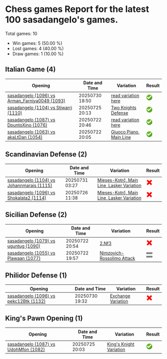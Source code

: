 # Chess games Report for the latest 100 sasadangelo's games.

Total games: 10
- Win games: 5 (50.00 %)
- Lost games: 4 (40.00 %)
- Draw games: 1 (10.00 %)

## Italian Game (4)

| Opening | Date and Time | Variation | Result |
|---------|---------------|-----------|--------|
| [sasadangelo (1096) vs Arman_Farniya0049 (1093)](https://www.chess.com/game/live/141294929430) | 20250730 18:50 | [read variation here](https://www.chess.com/openings/Giuoco-Piano-Game...5.d3-d6-6.c3-O-O-7.Re1) | ![Win](img/win.png) |
| [sasadangelo (1104) vs Stiwarri (1110)](https://www.chess.com/game/live/141107273004) | 20250725 20:13 | [Two Knights Defense](https://www.chess.com/openings/Italian-Game-Two-Knights-Modern-Bishops-Opening-4...d5-5.exd5-Nxd5) | ![Win](img/win.png) |
| [sasadangelo (1087) vs DpuntoXino (1076)](https://www.chess.com/game/live/140995058888) | 20250722 20:46 | [read variation here](https://www.chess.com/openings/Giuoco-Piano-Game...5.d3-d6-6.a4-a6-7.c3) | ![Win](img/win.png) |
| [sasadangelo (1063) vs akaLtDan (1054)](https://www.chess.com/game/live/140993839378) | 20250722 20:05 | [Giuoco Piano, Main Line](https://www.chess.com/openings/Giuoco-Piano-Game-Main-Line-Giuoco-Pianissimo-Variation...6.O-O-d5-7.exd5-Nxd5) | ![Win](img/win.png) |

## Scandinavian Defense (2)

| Opening | Date and Time | Variation | Result |
|---------|---------------|-----------|--------|
| [sasadangelo (1104) vs Johannmarais (1115)](https://www.chess.com/game/live/141307006074) | 20250731 03:27 | [Mieses-Kotrč, Main Line, Lasker Variation](https://www.chess.com/openings/Scandinavian-Defense-Mieses-Kotrc-Variation-3.Nc3) | ![Lose](img/lose.png) |
| [sasadangelo (1096) vs Shokalata2 (1114)](https://www.chess.com/game/live/141127781048) | 20250726 11:38 | [Mieses-Kotrč, Main Line, Lasker Variation](https://www.chess.com/openings/Scandinavian-Defense-Mieses-Kotrc-Variation-3.Nc3-Qd8-4.d4-Nf6-5.Nf3) | ![Lose](img/lose.png) |

## Sicilian Defense (2)

| Opening | Date and Time | Variation | Result |
|---------|---------------|-----------|--------|
| [sasadangelo (1079) vs uguntug (1090)](https://www.chess.com/game/live/140995280104) | 20250722 20:54 | [2.Nf3](https://www.chess.com/openings/Sicilian-Defense-2.Nf3) | ![Lose](img/lose.png) |
| [sasadangelo (1055) vs Plawaan (1077)](https://www.chess.com/game/live/140993622310) | 20250722 19:57 | [Nimzovich-Rossolimo Attack](https://www.chess.com/openings/Sicilian-Defense-Nyezhmetdinov-Rossolimo-Fianchetto-Variation-4.Bxc6-bxc6-5.d4) | ![Draw](img/draw.png) |

## Philidor Defense (1)

| Opening | Date and Time | Variation | Result |
|---------|---------------|-----------|--------|
| [sasadangelo (1096) vs pekc12Btk (1132)](https://www.chess.com/game/live/141296284366) | 20250730 19:32 | [Exchange Variation](https://www.chess.com/openings/Philidor-Defense-3.d4) | ![Lose](img/lose.png) |

## King's Pawn Opening (1)

| Opening | Date and Time | Variation | Result |
|---------|---------------|-----------|--------|
| [sasadangelo (1087) vs UdohMfon (1082)](https://www.chess.com/game/live/141107003164) | 20250725 20:03 | [King's Knight Variation](https://www.chess.com/openings/Kings-Pawn-Opening-Kings-Knight-Variation) | ![Win](img/win.png) |
